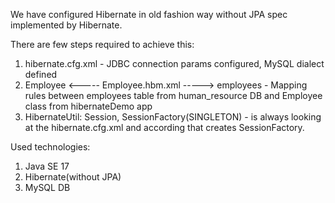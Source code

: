 We have configured Hibernate in old fashion way without JPA spec implemented by Hibernate.

There are few steps required to achieve this:
  1. hibernate.cfg.xml - JDBC connection params configured, MySQL dialect defined
  2. Employee <----- Employee.hbm.xml -----> employees -   Mapping rules between employees table from human_resource DB and Employee class from hibernateDemo app
  3. HibernateUtil: Session, SessionFactory(SINGLETON) - is always looking at the hibernate.cfg.xml and according that creates SessionFactory.

Used technologies:
1. Java SE 17
2. Hibernate(without JPA)
3. MySQL DB
